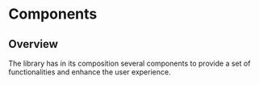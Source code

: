 # Components

## Overview

The library has in its composition several components to provide a set of functionalities and enhance the user experience.
